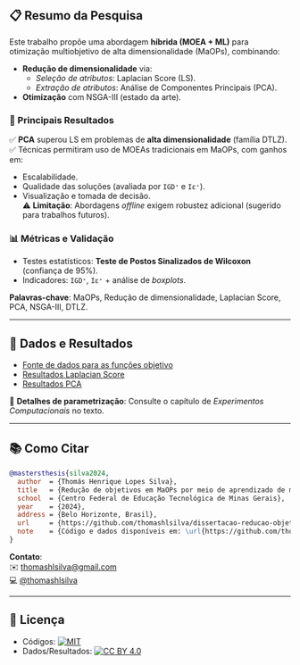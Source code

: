 ## 📋 Resumo da Pesquisa  

Este trabalho propõe uma abordagem **híbrida (MOEA + ML)** para otimização multiobjetivo de alta dimensionalidade (MaOPs), combinando:  
- **Redução de dimensionalidade** via:  
  - *Seleção de atributos*: Laplacian Score (LS).  
  - *Extração de atributos*: Análise de Componentes Principais (PCA).  
- **Otimização** com NSGA-III (estado da arte).  

### 🔬 Principais Resultados  
✅ **PCA** superou LS em problemas de **alta dimensionalidade** (família DTLZ).  
✅ Técnicas permitiram uso de MOEAs tradicionais em MaOPs, com ganhos em:  
  - Escalabilidade.  
  - Qualidade das soluções (avaliada por `IGD⁺` e `Iε⁺`).  
  - Visualização e tomada de decisão.  
⚠️ **Limitação**: Abordagens *offline* exigem robustez adicional (sugerido para trabalhos futuros).  

### 📊 Métricas e Validação  
- Testes estatísticos: **Teste de Postos Sinalizados de Wilcoxon** (confiança de 95%).  
- Indicadores: `IGD⁺`, `Iε⁺` + análise de *boxplots*.  

**Palavras-chave**: MaOPs, Redução de dimensionalidade, Laplacian Score, PCA, NSGA-III, DTLZ.  

---

## 📁 Dados e Resultados  
- [Fonte de dados para as funções objetivo](https://drive.google.com/file/d/1LhPU-UBnTzN96sGIKPeUwqhGmxalrzEQ/view?usp=sharing)  
- [Resultados Laplacian Score](https://drive.google.com/file/d/1DBsy9ZHunAmDOnN4iPqD_0ahEc2gN5lj/view?usp=sharing)  
- [Resultados PCA](https://drive.google.com/file/d/1Y54pvJhc8LEBp_PjqrGWxGJiM7OlbXUU/view?usp=sharing)  

📌 **Detalhes de parametrização**: Consulte o capítulo de *Experimentos Computacionais* no texto.  

---

## 📚 Como Citar  
```bibtex  
@mastersthesis{silva2024,
  author  = {Thomás Henrique Lopes Silva},
  title   = {Redução de objetivos em MaOPs por meio de aprendizado de máquina não supervisionado: Uma abordagem com seleção e extração de atributos},
  school  = {Centro Federal de Educação Tecnológica de Minas Gerais},
  year    = {2024},
  address = {Belo Horizonte, Brasil},
  url     = {https://github.com/thomashlsilva/dissertacao-reducao-objetivos-offline},
  note    = {Código e dados disponíveis em: \url{https://github.com/thomashlsilva/dissertacao-reducao-objetivos-offline}}
}
```  

**Contato**:  
✉️ [thomashlsilva@gmail.com](mailto:thomashlsilva@gmail.com)  
💻 [@thomashlsilva](https://github.com/thomashlsilva)  

---

## 📜 Licença  
- Códigos: [![MIT](https://img.shields.io/badge/License-MIT-yellow.svg)](LICENSE)  
- Dados/Resultados: [![CC BY 4.0](https://img.shields.io/badge/License-CC_BY_4.0-lightgrey.svg)](LICENSE-CC-BY-4.0)